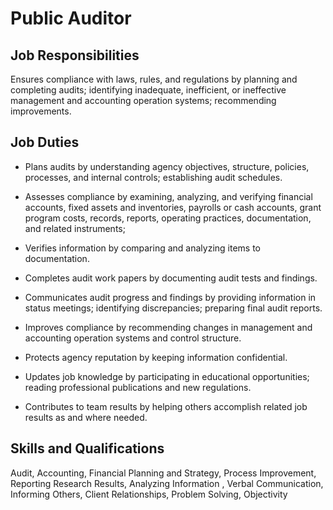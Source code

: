 # Public Auditor

## Job Responsibilities

Ensures compliance with laws, rules, and regulations by planning and completing audits; identifying inadequate, inefficient, or ineffective management and accounting operation systems; recommending improvements.

## Job Duties

* Plans audits by understanding agency objectives, structure, policies, processes, and internal controls; establishing audit schedules.

* Assesses compliance by examining, analyzing, and verifying financial accounts, fixed assets and inventories, payrolls or cash accounts, grant program costs, records, reports, operating practices, documentation, and related instruments;

* Verifies information by comparing and analyzing items to documentation.

* Completes audit work papers by documenting audit tests and findings.

* Communicates audit progress and findings by providing information in status meetings; identifying discrepancies; preparing final audit reports.

* Improves compliance by recommending changes in management and accounting operation systems and control structure.

* Protects agency reputation by keeping information confidential.

* Updates job knowledge by participating in educational opportunities; reading professional publications and new regulations.

* Contributes to team results by helping others accomplish related job results as and where needed.

## Skills and Qualifications

Audit, Accounting, Financial Planning and Strategy, Process Improvement, Reporting Research Results, Analyzing Information , Verbal Communication, Informing Others, Client Relationships, Problem Solving, Objectivity

